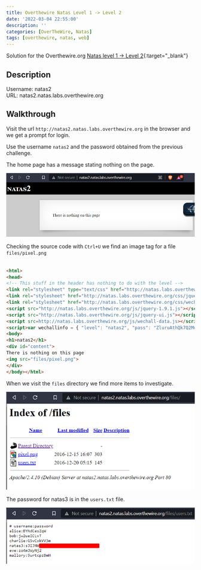 ```yaml
---
title: Overthewire Natas Level 1 -> Level 2
date: '2022-03-04 22:55:00'
description: ''
categories: [OverTheWire, Natas]
tags: [overthewire, natas, web]
---
```


Solution for the Overthewire.org [Natas level 1 -> Level 2](https://overthewire.org/wargames/natas/natas2.html){:target="\_blank"}

## Description  

Username: natas2  
URL:      natas2.natas.labs.overthewire.org

## Walkthrough

Visit the url `http://natas2.natas.labs.overthewire.org` in the browser and we get a prompt for login.

Use the username `natas2` and the password obtained from the previous challenge.

The home page has a message stating nothing on the page.

![natas2 home page](/assets/img/overthewire/natas/natas2_home_page.png)

Checking the source code with `Ctrl+U` we find an image tag for a file `files/pixel.png`

```html

<html>
<head>
<!-- This stuff in the header has nothing to do with the level -->
<link rel="stylesheet" type="text/css" href="http://natas.labs.overthewire.org/css/level.css">
<link rel="stylesheet" href="http://natas.labs.overthewire.org/css/jquery-ui.css" />
<link rel="stylesheet" href="http://natas.labs.overthewire.org/css/wechall.css" />
<script src="http://natas.labs.overthewire.org/js/jquery-1.9.1.js"></script>
<script src="http://natas.labs.overthewire.org/js/jquery-ui.js"></script>
<script src=http://natas.labs.overthewire.org/js/wechall-data.js></script><script src="http://natas.labs.overthewire.org/js/wechall.js"></script>
<script>var wechallinfo = { "level": "natas2", "pass": "ZluruAthQk7Q2MqmDeTiUij2ZvWy2mBi" };</script></head>
<body>
<h1>natas2</h1>
<div id="content">
There is nothing on this page
<img src="files/pixel.png">
</div>
</body></html>
```

When we visit the `files` directory we find more items to investigate.

![natas2 directory list](/assets/img/overthewire/natas/natas2_files_directory.png)

The password for natas3 is in the `users.txt` file.

![natas2 users.txt](/assets/img/overthewire/natas/natas2_users_txt.png)
